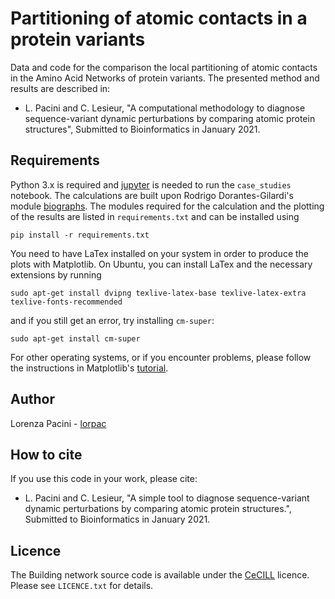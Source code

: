 # Partitioning of atomic contacts in a protein variants

Data and code for the comparison the local partitioning of atomic contacts in the Amino Acid Networks of protein variants. The presented method and results are described in:
- L. Pacini and C. Lesieur, "A computational methodology to diagnose sequence-variant dynamic perturbations by comparing atomic protein structures", Submitted to Bioinformatics in January 2021.

## Requirements

Python 3.x is required and [jupyter](https://jupyter.org/) is needed to run the `case_studies` notebook. The calculations are built upon Rodrigo Dorantes-Gilardi's module [biographs](https://github.com/rodogi/biographs). The modules required for the calculation and the plotting of the results are listed in `requirements.txt` and can be installed using

```
pip install -r requirements.txt
```
You need to have LaTex installed on your system in order to produce the plots with Matplotlib. On Ubuntu, you can install LaTex and the necessary extensions by running

```
sudo apt-get install dvipng texlive-latex-base texlive-latex-extra texlive-fonts-recommended
```
and if you still get an error, try installing `cm-super`:
```
sudo apt-get install cm-super
```

For other operating systems, or if you encounter problems, please follow the instructions in Matplotlib's [tutorial](https://matplotlib.org/3.1.0/tutorials/text/usetex.html).


## Author

Lorenza Pacini - [lorpac](https://github.com/lorpac)

## How to cite

If you use this code in your work, please cite:
- L. Pacini and C. Lesieur, "A simple tool to diagnose sequence-variant dynamic perturbations by comparing atomic protein structures.", Submitted to Bioinformatics in January 2021.
  
## Licence

The Building network source code is available under the [CeCILL](http://cecill.info/) licence. Please see `LICENCE.txt` for details.

